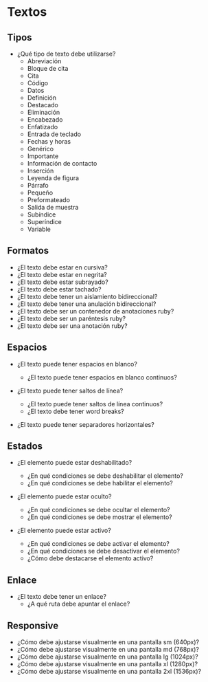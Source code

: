 # Textos

## Tipos

- ¿Qué tipo de texto debe utilizarse?
    - Abreviación <!-- abbr -->
    - Bloque de cita <!-- blockquote -->
    - Cita <!-- cite -->
    - Código <!-- code -->
    - Datos <!-- data -->
    - Definición <!-- dfn -->
    - Destacado <!-- mark -->
    - Eliminación <!-- del -->
    - Encabezado <!-- h1, h2, h3, h4, h5, h6 -->
    - Enfatizado <!-- em -->
    - Entrada de teclado <!-- kbd -->
    - Fechas y horas <!-- time -->
    - Genérico <!-- span -->
    - Importante <!-- strong -->
    - Información de contacto <!-- address -->
    - Inserción <!-- ins -->
    - Leyenda de figura <!-- figcaption -->
    - Párrafo <!-- p -->
    - Pequeño <!-- small -->
    - Preformateado <!-- pre -->
    - Salida de muestra <!-- samp -->
    - Subíndice <!-- sub -->
    - Superíndice <!-- sup -->
    - Variable <!-- var -->

## Formatos

- ¿El texto debe estar en cursiva? <!-- i -->
- ¿El texto debe estar en negrita? <!-- b -->
- ¿El texto debe estar subrayado? <!-- u -->
- ¿El texto debe estar tachado? <!-- s -->
- ¿El texto debe tener un aislamiento bidireccional? <!-- bdi -->
- ¿El texto debe tener una anulación bidireccional? <!-- bdo -->
- ¿El texto debe ser un contenedor de anotaciones ruby? <!-- ruby -->
- ¿El texto debe ser un paréntesis ruby? <!-- rt -->
- ¿El texto debe ser una anotación ruby? <!-- rb -->

## Espacios

- ¿El texto puede tener espacios en blanco?
    - ¿El texto puede tener espacios en blanco continuos?

- ¿El texto puede tener saltos de línea? <!-- br -->
    - ¿El texto puede tener saltos de línea continuos?
    - ¿El texto debe tener word breaks? <!-- wbr -->

- ¿El texto puede tener separadores horizontales? <!-- hr -->

## Estados

- ¿El elemento puede estar deshabilitado?
    - ¿En qué condiciones se debe deshabilitar el elemento?
    - ¿En qué condiciones se debe habilitar el elemento?

- ¿El elemento puede estar oculto?
    - ¿En qué condiciones se debe ocultar el elemento?
    - ¿En qué condiciones se debe mostrar el elemento?

- ¿El elemento puede estar activo?
    - ¿En qué condiciones se debe activar el elemento?
    - ¿En qué condiciones se debe desactivar el elemento?
    - ¿Cómo debe destacarse el elemento activo?

## Enlace

- ¿El texto debe tener un enlace?
    - ¿A qué ruta debe apuntar el enlace?

## Responsive

- ¿Cómo debe ajustarse visualmente en una pantalla sm (640px)?
- ¿Cómo debe ajustarse visualmente en una pantalla md (768px)?
- ¿Cómo debe ajustarse visualmente en una pantalla lg (1024px)?
- ¿Cómo debe ajustarse visualmente en una pantalla xl (1280px)?
- ¿Cómo debe ajustarse visualmente en una pantalla 2xl (1536px)?